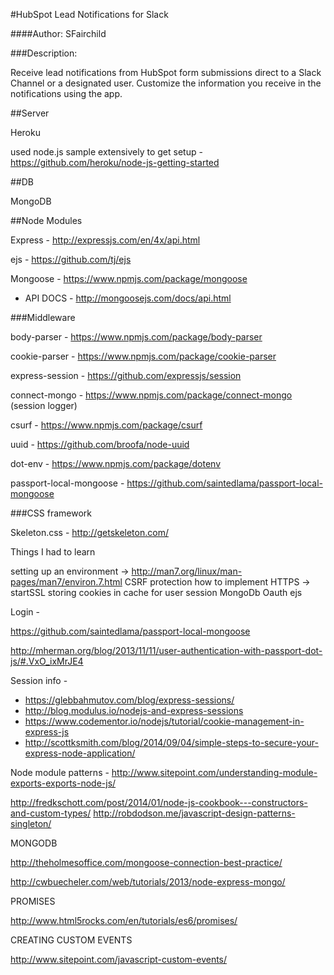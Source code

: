#HubSpot Lead Notifications for Slack

####Author: SFairchild

###Description: 

Receive lead notifications from HubSpot form submissions direct to a Slack Channel or a designated user.  Customize the information you receive in the notifications using the app.



##Server

Heroku

used node.js sample extensively to get setup - https://github.com/heroku/node-js-getting-started

##DB

MongoDB

##Node Modules

Express - http://expressjs.com/en/4x/api.html

ejs - https://github.com/tj/ejs

Mongoose -  https://www.npmjs.com/package/mongoose
 - API DOCS - http://mongoosejs.com/docs/api.html


###Middleware

body-parser - https://www.npmjs.com/package/body-parser

cookie-parser - https://www.npmjs.com/package/cookie-parser

express-session - https://github.com/expressjs/session

connect-mongo - https://www.npmjs.com/package/connect-mongo (session logger)

csurf - https://www.npmjs.com/package/csurf

uuid - https://github.com/broofa/node-uuid

dot-env - https://www.npmjs.com/package/dotenv

passport-local-mongoose - https://github.com/saintedlama/passport-local-mongoose

###CSS framework

Skeleton.css - http://getskeleton.com/

Things I had to learn 

setting up an environment -> http://man7.org/linux/man-pages/man7/environ.7.html
CSRF protection
how to implement HTTPS -> startSSL
storing cookies in cache for user session
MongoDb
Oauth
ejs

Login -

https://github.com/saintedlama/passport-local-mongoose

http://mherman.org/blog/2013/11/11/user-authentication-with-passport-dot-js/#.VxO_ixMrJE4

Session info -
 - https://glebbahmutov.com/blog/express-sessions/
 - http://blog.modulus.io/nodejs-and-express-sessions
 - https://www.codementor.io/nodejs/tutorial/cookie-management-in-express-js
 - http://scottksmith.com/blog/2014/09/04/simple-steps-to-secure-your-express-node-application/

 Node module patterns - http://www.sitepoint.com/understanding-module-exports-exports-node-js/

 http://fredkschott.com/post/2014/01/node-js-cookbook---constructors-and-custom-types/
 http://robdodson.me/javascript-design-patterns-singleton/

 MONGODB

 http://theholmesoffice.com/mongoose-connection-best-practice/

 http://cwbuecheler.com/web/tutorials/2013/node-express-mongo/



 PROMISES

 http://www.html5rocks.com/en/tutorials/es6/promises/


 CREATING CUSTOM EVENTS

 http://www.sitepoint.com/javascript-custom-events/